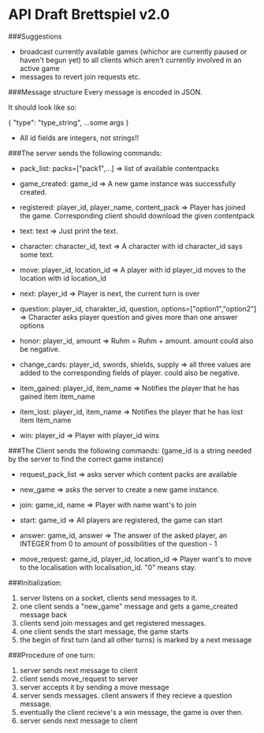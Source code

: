API Draft Brettspiel v2.0
=================================

###Suggestions
 - broadcast currently available games (whichor are currently paused or haven't begun yet) to all clients which aren't currently involved in an active game
 - messages to revert join requests etc.

###Message structure
Every message is encoded in JSON.

It should look like so:

{
  "type": "type_string",
  ...some args
}

- All id fields are integers, not strings!!

###The server sends the following commands:
- pack_list: packs=["pack1",...] => list of available contentpacks
- game_created: game_id => A new game instance was successfully created.
- registered: player_id, player_name, content_pack => Player has joined the game. Corresponding client should download the given contentpack

- text: text => Just print the text.
- character: character_id, text => A character with id character_id says some text.

- move: player_id, location_id => A player with id player_id moves to the location with id location_id

- next: player_id => Player is next, the current turn is over

- question: player_id, charakter_id, question, options=["option1","option2"] => Character asks player question and gives more than one answer options

- honor: player_id, amount => Ruhm = Ruhm + amount. amount could also be negative.
- change_cards: player_id, swords, shields, supply => all three values are added to the corresponding fields of player. could also be negative.

- item_gained: player_id, item_name => Notifies the player that he has gained item item_name
- item_lost: player_id, item_name => Notifies the player that he has lost item item_name

- win: player_id => Player with player_id wins

###The Client sends the following commands:
(game_id is a string needed by the server to find the correct game instance)
- request_pack_list => asks server which content packs are available

- new_game => asks the server to create a new game instance.

- join: game_id, name => Player with name want's to join

- start: game_id => All players are registered, the game can start

- answer: game_id, answer => The answer of the asked player, an INTEGER from 0 to amount of possibilities of the question - 1

- move_request: game_id, player_id, location_id => Player want's to move to the localisation with localisation_id. "0" means stay.

###Initialization:
1. server listens on a socket, clients send messages to it.
2. one client sends a "new_game" message and gets a game_created message back
3. clients send join messages and get registered messages.
4. one client sends the start message, the game starts
5. the begin of first turn (and all other turns) is marked by a next message

###Procedure of one turn:
1. server sends next message to client
2. client sends move_request to server
3. server accepts it by sending a move message
4. server sends messages. client answers if they recieve a question message.
5. eventually the client recieve's a win message, the game is over then.
6. server sends next message to client
